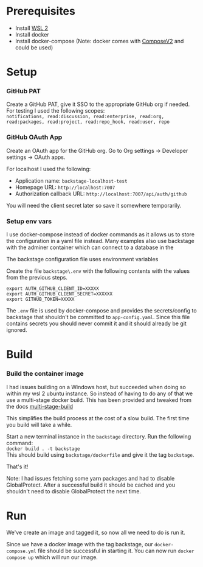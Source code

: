 # Prerequisites

- Install [WSL 2](https://docs.microsoft.com/en-us/windows/wsl/install)
- Install docker
- Install docker-compose (Note: docker comes with [ComposeV2](https://docs.microsoft.com/en-us/windows/wsl/install) and could be used)


# Setup

### GitHub PAT
Create a GitHub PAT, give it SSO to the appropriate GitHub org if needed. For testing I used the following scopes:  
`notifications, read:discussion, read:enterprise, read:org, read:packages, read:project, read:repo_hook, read:user, repo`

### GitHub OAuth App
Create an OAuth app for the GitHub org. Go to Org settings -> Developer settings -> OAuth apps.

For localhost I used the following:
- Application name: `backstage-localhost-test`
- Homepage URL: `http://localhost:7007`
- Authorization callback URL: `http://localhost:7007/api/auth/github`

You will need the client secret later so save it somewhere temporarily.

### Setup env vars

I use docker-compose instead of docker commands as it allows us to store the configuration in a yaml file instead. Many examples also use backstage with the adminer container which can connect to a database in the 

The backstage configuration file uses environment variables

Create the file `backstage\.env` with the following contents with the values from the previous steps.
```
export AUTH_GITHUB_CLIENT_ID=XXXXX
export AUTH_GITHUB_CLIENT_SECRET=XXXXXX
export GITHUB_TOKEN=XXXXX
```

The `.env` file is used by docker-compose and provides the secrets/config to backstage that shouldn't be committed to `app-config.yaml`. Since this file contains secrets you should never commit it and it should already be git ignored.


# Build

### Build the container image

I had issues building on a Windows host, but succeeded when doing so within my wsl 2 ubuntu instance. So instead of having to do any of that we use a multi-stage docker build. This has been provided and tweaked from the docs [multi-stage-build](https://backstage.io/docs/deployment/docker#multi-stage-build)

This simplifies the build process at the cost of a slow build. The first time you build will take a while.

Start a new terminal instance in the `backstage` directory. Run the following command:  
 `docker build . -t backstage`  
This should build using `backstage/dockerfile` and give it the tag `backstage`.

 
That's it!

Note: I had issues fetching some yarn packages and had to disable GlobalProtect. After a successful build it should be cached and you shouldn't need to disable GlobalProtect the next time.

 # Run

We've create an image and tagged it, so now all we need to do is run it.

Since we have a docker image with the tag backstage, our `docker-compose.yml` file should be successful in starting it. You can now run `docker compose up` which will run our image.
